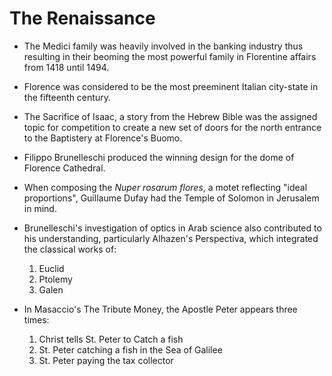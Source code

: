 # The Renaissance

* The Medici family was heavily involved in the banking industry thus resulting in their beoming the most powerful family in Florentine affairs from 1418 until 1494.

* Florence was considered to be the most preeminent Italian city-state in the fifteenth century.

* The Sacrifice of Isaac, a story from the Hebrew Bible was the assigned topic for competition to create a new set of doors for the north entrance to the Baptistery at Florence's Buomo.

* Filippo Brunelleschi produced the winning design for the dome of Florence Cathedral.

* When composing the *Nuper rosarum flores*, a motet reflecting "ideal proportions", Guillaume Dufay had the Temple of Solomon in Jerusalem in mind.

* Brunelleschi's investigation of optics in Arab science also contributed to his understanding, particularly Alhazen's Perspectiva, which integrated the classical works of:
  1. Euclid
  2. Ptolemy
  3. Galen

* In Masaccio's The Tribute Money, the Apostle Peter appears three times:
  1. Christ tells St. Peter to Catch a fish
  2. St. Peter catching a fish in the Sea of Galilee
  3. St. Peter paying the tax collector
